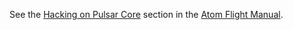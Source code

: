 See the [Hacking on Pulsar Core](https://flight-manual.atom.io/hacking-atom/sections/hacking-on-atom-core/#platform-windows) section in the [Atom Flight Manual](https://flight-manual.atom.io).
